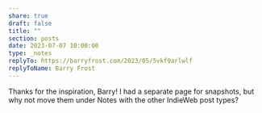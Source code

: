 ```yaml
---
share: true
draft: false
title: ""
section: posts
date: 2023-07-07 10:00:00
type: _notes
replyTo: https://barryfrost.com/2023/05/5vkf9arlwlf
replyToName: Barry Frost
---
```


Thanks for the inspiration, Barry! I had a separate page for snapshots, but why not move them under Notes with the other IndieWeb post types?